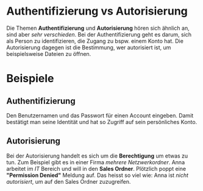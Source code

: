 # Authentifizierung vs Autorisierung

Die Themen **Authentifizierung** und **Autorisierung** hören sich ähnlich an, sind aber *sehr verschieden*. Bei der Authentifizierung geht es darum, sich als Person zu identifizieren, die Zugang zu bspw. einem Konto hat. Die Autorisierung dagegen ist die Bestimmung, wer autorisiert ist, um beispielsweise Dateien zu öffnen.

# Beispiele

## Authentifizierung 
Den Benutzernamen und das Passwort für einen Account eingeben. Damit bestätigt man seine Identität und hat so Zugriff auf sein persönliches Konto. 

## Autorisierung 
Bei der Autorisierung handelt es sich um die **Berechtigung** um etwas zu tun. Zum Beispiel gibt es in einer Firma *mehrere Netzwerkordner*. Anna arbeitet im *IT* Bereich und will in den **Sales Ordner**. Plötzlich poppt eine **"Permission Denied"** Meldung auf. Das heisst so viel wie: Anna ist *nicht autorisiert*, um auf den Sales Ordner zuzugreifen. 